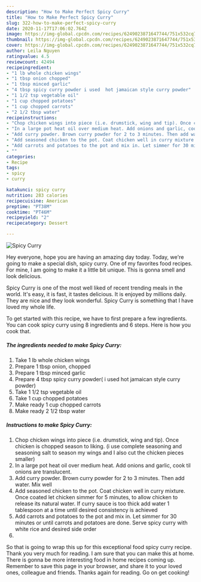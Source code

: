 ```yaml
---
description: "How to Make Perfect Spicy Curry"
title: "How to Make Perfect Spicy Curry"
slug: 322-how-to-make-perfect-spicy-curry
date: 2020-11-17T17:06:02.764Z
image: https://img-global.cpcdn.com/recipes/6249023871647744/751x532cq70/spicy-curry-recipe-main-photo.jpg
thumbnail: https://img-global.cpcdn.com/recipes/6249023871647744/751x532cq70/spicy-curry-recipe-main-photo.jpg
cover: https://img-global.cpcdn.com/recipes/6249023871647744/751x532cq70/spicy-curry-recipe-main-photo.jpg
author: Leila Nguyen
ratingvalue: 4.5
reviewcount: 42494
recipeingredient:
- "1 lb whole chicken wings"
- "1 tbsp onion chopped"
- "1 tbsp minced garlic"
- "4 tbsp spicy curry powder i used  hot jamaican style curry powder"
- "1 1/2 tsp vegetable oil"
- "1 cup chopped potatoes"
- "1 cup chopped carrots"
- "2 1/2 tbsp water"
recipeinstructions:
- "Chop chicken wings into piece (i.e. drumstick, wing and tip). Once chicken is chopped season to liking. (i use complete seasoning and seasoning salt to season my wings and I also cut the chicken pieces smaller)"
- "In a large pot heat oil over medium heat. Add onions and garlic, cook til onions are translucent."
- "Add curry powder. Brown curry powder for 2 to 3 minutes. Then add water. Mix well"
- "Add seasoned chicken to the pot. Coat chicken well in curry mixture. Once coated let chicken simmer for 5 minutes, to allow chicken to release its natural water. If curry sauce is too thick add water 1 tablespoon at a time until desired consistency is achieved"
- "Add carrots and potatoes to the pot and mix in. Let simmer for 30 minutes or until carrots and potatoes are done. Serve spicy curry with white rice and desired side order"
- ""
categories:
- Recipe
tags:
- spicy
- curry

katakunci: spicy curry 
nutrition: 283 calories
recipecuisine: American
preptime: "PT38M"
cooktime: "PT46M"
recipeyield: "2"
recipecategory: Dessert

---
```



![Spicy Curry](https://img-global.cpcdn.com/recipes/6249023871647744/751x532cq70/spicy-curry-recipe-main-photo.jpg)

Hey everyone, hope you are having an amazing day today. Today, we're going to make a special dish, spicy curry. One of my favorites food recipes. For mine, I am going to make it a little bit unique. This is gonna smell and look delicious.



Spicy Curry is one of the most well liked of recent trending meals in the world. It's easy, it is fast, it tastes delicious. It is enjoyed by millions daily. They are nice and they look wonderful. Spicy Curry is something that I have loved my whole life.


To get started with this recipe, we have to first prepare a few ingredients. You can cook spicy curry using 8 ingredients and 6 steps. Here is how you cook that.

<!--inarticleads1-->

##### The ingredients needed to make Spicy Curry:

1. Take 1 lb whole chicken wings
1. Prepare 1 tbsp onion, chopped
1. Prepare 1 tbsp minced garlic
1. Prepare 4 tbsp spicy curry powder( i used  hot jamaican style curry powder)
1. Take 1 1/2 tsp vegetable oil
1. Take 1 cup chopped potatoes
1. Make ready 1 cup chopped carrots
1. Make ready 2 1/2 tbsp water




<!--inarticleads2-->

##### Instructions to make Spicy Curry:

1. Chop chicken wings into piece (i.e. drumstick, wing and tip). Once chicken is chopped season to liking. (i use complete seasoning and seasoning salt to season my wings and I also cut the chicken pieces smaller)
1. In a large pot heat oil over medium heat. Add onions and garlic, cook til onions are translucent.
1. Add curry powder. Brown curry powder for 2 to 3 minutes. Then add water. Mix well
1. Add seasoned chicken to the pot. Coat chicken well in curry mixture. Once coated let chicken simmer for 5 minutes, to allow chicken to release its natural water. If curry sauce is too thick add water 1 tablespoon at a time until desired consistency is achieved
1. Add carrots and potatoes to the pot and mix in. Let simmer for 30 minutes or until carrots and potatoes are done. Serve spicy curry with white rice and desired side order
1. 




So that is going to wrap this up for this exceptional food spicy curry recipe. Thank you very much for reading. I am sure that you can make this at home. There is gonna be more interesting food in home recipes coming up. Remember to save this page in your browser, and share it to your loved ones, colleague and friends. Thanks again for reading. Go on get cooking!
